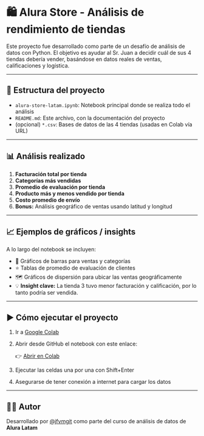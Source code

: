 # 🛍️ Alura Store - Análisis de rendimiento de tiendas

Este proyecto fue desarrollado como parte de un desafío de análisis de datos con Python.
El objetivo es ayudar al Sr. Juan a decidir cuál de sus 4 tiendas debería vender, basándose en datos reales de ventas, calificaciones y logística.

---

## 📁 Estructura del proyecto

* `alura-store-latam.ipynb`: Notebook principal donde se realiza todo el análisis
* `README.md`: Este archivo, con la documentación del proyecto
* (opcional) `*.csv`: Bases de datos de las 4 tiendas (usadas en Colab vía URL)

---

## 📊 Análisis realizado

1. **Facturación total por tienda**
2. **Categorías más vendidas**
3. **Promedio de evaluación por tienda**
4. **Producto más y menos vendido por tienda**
5. **Costo promedio de envío**
6. **Bonus:** Análisis geográfico de ventas usando latitud y longitud

---

## 📈 Ejemplos de gráficos / insights

A lo largo del notebook se incluyen:

* 📌 Gráficos de barras para ventas y categorías
* ⭐ Tablas de promedio de evaluación de clientes
* 🗺️ Gráficos de dispersión para ubicar las ventas geográficamente
* 💡 **Insight clave:** La tienda 3 tuvo menor facturación y calificación, por lo tanto podría ser vendida.

---

## ▶️ Cómo ejecutar el proyecto

1. Ir a [Google Colab](https://colab.research.google.com/)

2. Abrir desde GitHub el notebook con este enlace:

   👉 [Abrir en Colab](https://colab.research.google.com/github/jfvmgit/jimalurastore/blob/main/alura-store-latam.ipynb)

3. Ejecutar las celdas una por una con Shift+Enter

4. Asegurarse de tener conexión a internet para cargar los datos

---

## 👨‍💻 Autor

Desarrollado por [@jfvmgit](https://github.com/jfvmgit) como parte del curso de análisis de datos de **Alura Latam**
